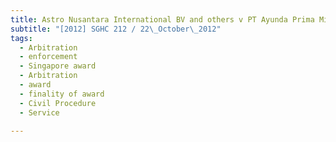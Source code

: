 ```yaml
---
title: Astro Nusantara International BV and others v PT Ayunda Prima Mitra and others 
subtitle: "[2012] SGHC 212 / 22\_October\_2012"
tags:
  - Arbitration
  - enforcement
  - Singapore award
  - Arbitration
  - award
  - finality of award
  - Civil Procedure
  - Service

---
```



